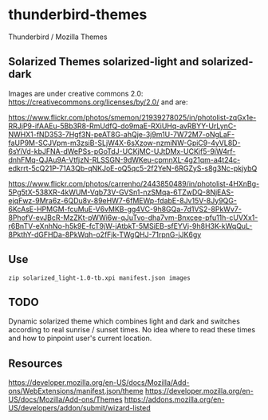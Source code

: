 # thunderbird-themes
Thunderbird / Mozilla Themes

## Solarized Themes solarized-light and solarized-dark

Images are under creative commons 2.0: https://creativecommons.org/licenses/by/2.0/ and are:

https://www.flickr.com/photos/smemon/21939278025/in/photolist-zqGx1e-RRJjP9-ifAAEu-5Bb3R8-RmUdfQ-do9maE-RXiUHq-avRBYY-UrLynC-NWHX1-fND353-7Hgf3N-peAT8G-ahQje-3j9m1U-7W72M7-oNgLaF-faUP9M-SCJVpm-m3zsiB-SLjW4X-6sXzow-nzmiNW-GpiC9-4yVL8D-6sYiVd-kbJFNA-dWePSs-pGoTdJ-UCKjMC-UJtDMx-UCKjf5-9iW4rf-dnhFMq-QJAu9A-VtfjzN-RLSSGN-9dWKeu-cpmnXL-4g21qm-a4t24c-edkrrt-5cQ21P-71A3Qb-qNKJoE-oQ5qc5-2f2YeN-6RGZyS-s8g3Nc-pkjybQ

https://www.flickr.com/photos/carrenho/2443850489/in/photolist-4HXnBg-5Pg5tX-538XR-4kWUM-Vqb73V-GVSn1-nzSMqa-6TZwDQ-8NjEAS-ejqFwz-9Mra6z-6QDu8y-89eHW7-6fMEWp-fdabE-8Jv15V-8Jy9QG-6KcAsE-HPMGM-fcuMuE-V6vMKB-gg4VC-9h8GQa-7d1VS2-8PkWv7-8PhofV-evJBcR-MzZKt-pWWi6w-qJuTvo-dha7vm-Bnxcee-pfu11h-cUVXx1-r6BnTV-eXnhNo-h5k9E-fcT9jW-jAtbkT-5MSiEB-sfEYVj-9h8H3K-kWqQuL-8PkthY-dGFHDa-8PkWqh-o2fFjk-TWgQHJ-71rpnG-jJK6gy

## Use

`zip solarized_light-1.0-tb.xpi manifest.json images`

## TODO

Dynamic solarized theme which combines light and dark and switches according to real sunrise / sunset times.
No idea where to read these times and how to pinpoint user's current location.

## Resources

https://developer.mozilla.org/en-US/docs/Mozilla/Add-ons/WebExtensions/manifest.json/theme
https://developer.mozilla.org/en-US/docs/Mozilla/Add-ons/Themes
https://addons.mozilla.org/en-US/developers/addon/submit/wizard-listed

